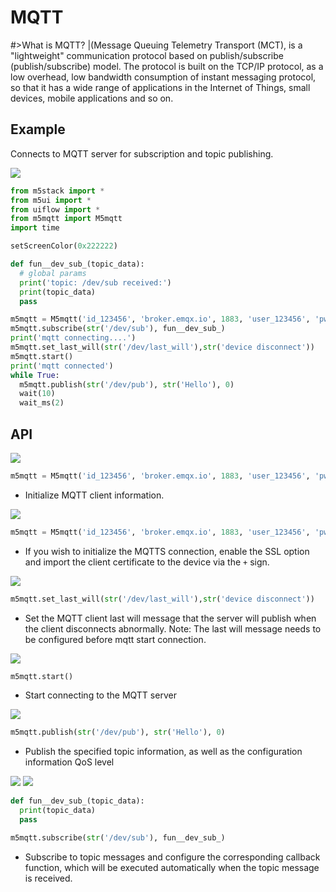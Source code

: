 # MQTT

#>What is MQTT? |(Message Queuing Telemetry Transport (MCT), is a "lightweight" communication protocol based on publish/subscribe (publish/subscribe) model. The protocol is built on the TCP/IP protocol, as a low overhead, low bandwidth consumption of instant messaging protocol, so that it has a wide range of applications in the Internet of Things, small devices, mobile applications and so on.

## Example

Connects to MQTT server for subscription and topic publishing.

<img class="blockly_svg" src="https://m5stack.oss-cn-shenzhen.aliyuncs.com/resource/docs/static/assets/img/uiflow/blockly/advanced/mqtt/uiflow_block_mqtt_example.svg"> 


```python
from m5stack import *
from m5ui import *
from uiflow import *
from m5mqtt import M5mqtt
import time

setScreenColor(0x222222)

def fun__dev_sub_(topic_data):
  # global params
  print('topic: /dev/sub received:')
  print(topic_data)
  pass

m5mqtt = M5mqtt('id_123456', 'broker.emqx.io', 1883, 'user_123456', 'pwd_123456', 20)
m5mqtt.subscribe(str('/dev/sub'), fun__dev_sub_)
print('mqtt connecting....')
m5mqtt.set_last_will(str('/dev/last_will'),str('device disconnect'))
m5mqtt.start()
print('mqtt connected')
while True:
  m5mqtt.publish(str('/dev/pub'), str('Hello'), 0)
  wait(10)
  wait_ms(2)

```


## API

<img class="blockly_svg" src="https://m5stack.oss-cn-shenzhen.aliyuncs.com/resource/docs/static/assets/img/uiflow/blockly/advanced/mqtt/uiflow_block_mqtt_set_client.svg"> 

```python
m5mqtt = M5mqtt('id_123456', 'broker.emqx.io', 1883, 'user_123456', 'pwd_123456', 20)

```

- Initialize MQTT client information.


<img class="blockly_svg" src="https://m5stack.oss-cn-shenzhen.aliyuncs.com/resource/docs/static/assets/img/uiflow/blockly/advanced/mqtt/uiflow_block_mqtt_set_client_ssl.svg"> 

```python
m5mqtt = M5mqtt('id_123456', 'broker.emqx.io', 1883, 'user_123456', 'pwd_123456', 20, ssl = True, ssl_params = {'key': "/flash/res/certificate.pem.crt", 'cert': "/flash/res/private.pem.key"})
```

- If you wish to initialize the MQTTS connection, enable the SSL option and import the client certificate to the device via the `+` sign.

<img class="blockly_svg" src="https://m5stack.oss-cn-shenzhen.aliyuncs.com/resource/docs/static/assets/img/uiflow/blockly/advanced/mqtt/uiflow_block_mqtt_set_last_will.svg"> 

```python
m5mqtt.set_last_will(str('/dev/last_will'),str('device disconnect'))
```

- Set the MQTT client last will message that the server will publish when the client disconnects abnormally. Note: The last will message needs to be configured before mqtt start connection.


<img class="blockly_svg" src="https://m5stack.oss-cn-shenzhen.aliyuncs.com/resource/docs/static/assets/img/uiflow/blockly/advanced/mqtt/uiflow_block_mqtt_start.svg"> 

```python
m5mqtt.start()
```

- Start connecting to the MQTT server

<img class="blockly_svg" src="https://m5stack.oss-cn-shenzhen.aliyuncs.com/resource/docs/static/assets/img/uiflow/blockly/advanced/mqtt/uiflow_block_mqtt_publish.svg"> 

```python
m5mqtt.publish(str('/dev/pub'), str('Hello'), 0)
```

- Publish the specified topic information, as well as the configuration information QoS level


<img class="blockly_svg" src="https://m5stack.oss-cn-shenzhen.aliyuncs.com/resource/docs/static/assets/img/uiflow/blockly/advanced/mqtt/uiflow_block_mqtt_sub.svg"> 

<img class="blockly_svg" src="https://m5stack.oss-cn-shenzhen.aliyuncs.com/resource/docs/static/assets/img/uiflow/blockly/advanced/mqtt/uiflow_block_mqtt_get_topic_data.svg"> 

```python
def fun__dev_sub_(topic_data):
  print(topic_data)
  pass

m5mqtt.subscribe(str('/dev/sub'), fun__dev_sub_)
```

- Subscribe to topic messages and configure the corresponding callback function, which will be executed automatically when the topic message is received.

